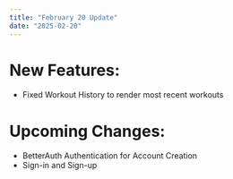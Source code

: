 ```yaml
---
title: "February 20 Update"
date: "2025-02-20"
---
```


# New Features:

- Fixed Workout History to render most recent workouts

# Upcoming Changes:

- BetterAuth Authentication for Account Creation
- Sign-in and Sign-up
